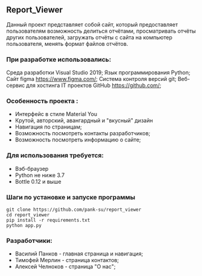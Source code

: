 ## Report_Viewer

Данный проект представляет собой сайт, который предоставляет пользователям возможность
делиться отчётами, просматривать отчёты других пользователей, загружать отчёты с
сайта на компьютер пользователя, менять формат файлов отчётов.

### При разработке использовались:
Среда разработки Visual Studio 2019;
Язык программирования Python;
Сайт figma https://www.figma.com/;
Система контроля версий git;
Веб-сервис для хостинга IT проектов GitHub https://github.com/;


### Особенность проекта :
- Интерфейс в стиле Material You
- Крутой, авторский, авангардный и "вкусный" дизайн
- Навигация по страницам;
- Возможность посмотреть контакты разработчиков;
- Возможность посмотреть информацию о сайте;

### Для использования требуется:
- Вэб-браузер 
- Python не ниже 3.7 
- Bottle 0.12 и выше


### Шаги по установке и запуске программы
```Shell
git clone https://github.com/pank-su/report_viewer
cd report_viewer
pip install -r requirements.txt
python app.py
```
### Разработчики:
- Василий Панков - главная страница и навигация;
- Тимофей Мерлин  - страница контактов;
- Алексей Челноков  - страница "О нас";

